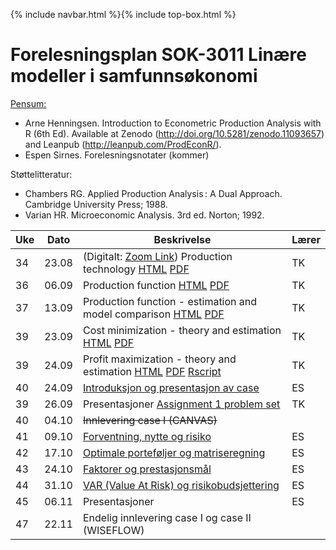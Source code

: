 {% include navbar.html %}{% include top-box.html %}
# Forelesningsplan  SOK-3011 Linære modeller i samfunnsøkonomi 

[Pensum:](https://bibsys-c.alma.exlibrisgroup.com/leganto/readinglist/searchlists/12268731710002205)

* Arne Henningsen. Introduction to Econometric Production Analysis with R (6th Ed). Available at Zenodo (http://doi.org/10.5281/zenodo.11093657) and Leanpub (http://leanpub.com/ProdEconR/).
* Espen Sirnes. Forelesningsnotater (kommer)

Støttelitteratur:
* Chambers RG. Applied Production Analysis : A Dual Approach. Cambridge University Press; 1988.
* Varian HR. Microeconomic Analysis. 3rd ed. Norton; 1992.

| Uke | Dato       | Beskrivelse                | Lærer   |
|-----|------------|----------------------------|---------|
| 34  | 23.08 | (Digitalt: [Zoom Link](https://oslomet.zoom.us/j/66554734546?pwd=RfzBIvxkWBTcS5Rx2W4KsYpNxZlu8y.1)) Production technology [HTML](https://uit-sok-3011-h24.github.io/tapaslectures/lecture4/apa4.html) [PDF](https://uit-sok-3011-h24.github.io/tapaslectures/lecture1/apa1.pdf)| TK |
| 36  | 06.09 | Production function [HTML](https://uit-sok-3011-h24.github.io/tapaslectures/lecture4/apa4.html)  [PDF](https://uit-sok-3011-h24.github.io/tapaslectures/lecture2/apa2.pdf)| TK |
| 37  | 13.09 | Production function - estimation and model comparison [HTML](https://uit-sok-3011-h24.github.io/tapaslectures/lecture4/apa4.html)  [PDF](https://uit-sok-3011-h24.github.io/tapaslectures/lecture3/apa3.pdf) | TK |
| 39  | 23.09 | Cost minimization - theory and estimation [HTML](https://uit-sok-3011-h24.github.io/tapaslectures/lecture4/apa4.html)  [PDF](https://uit-sok-3011-h24.github.io/tapaslectures/lecture4/apa4.pdf) | TK |
| 39  | 24.09 | Profit maximization - theory and estimation [HTML](https://uit-sok-3011-h24.github.io/tapaslectures/lecture4/apa4.html)  [PDF](https://uit-sok-3011-h24.github.io/tapaslectures/lecture4/apa4.pdf) [Rscript](https://uit-sok-3011-h24.github.io/tapaslectures/lecture4/allcodes.R) | TK |
| 40  | 24.09 | [Introduksjon og presentasjon av case](finans/1-introduksjon.html)| ES|
| 39  | 26.09 | Presentasjoner [Assignment 1 problem set](https://uit-sok-3011-h24.github.io/tapaslectures/qs.pdf)      | TK |
| 40  | 04.10 | ~~Innlevering case I (CANVAS)~~    |         |
| 41  | 09.10 | [Forventning, nytte og risiko](finans/2-expectation_utility.pdf)| ES|
| 42  | 17.10 | [Optimale porteføljer og matriseregning](finans/3-lecture_optport.pdf)| ES|
| 43  | 24.10 | [Faktorer og prestasjonsmål](finans/4-lecture_factor.pdf)| ES|
| 44  | 31.10 | [VAR (Value At Risk) og risikobudsjettering](5-lecture_VaR.html)| ES|
| 45  | 06.11 | Presentasjoner       | ES|
| 47  | 22.11 | Endelig innlevering case I og case II (WISEFLOW)         |         |






